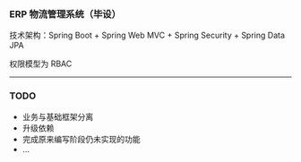 ### ERP 物流管理系统（毕设）

技术架构：Spring Boot + Spring Web MVC + Spring Security + Spring Data JPA

权限模型为 RBAC

----

### TODO

- 业务与基础框架分离
- 升级依赖
- 完成原来编写阶段仍未实现的功能
- ...